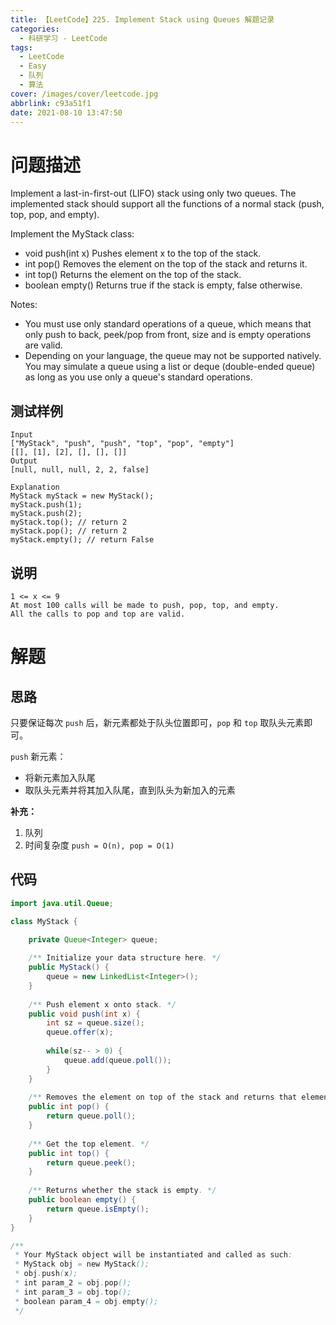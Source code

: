 ```yaml
---
title: 【LeetCode】225. Implement Stack using Queues 解题记录
categories:
  - 科研学习 - LeetCode
tags:
  - LeetCode
  - Easy
  - 队列
  - 算法
cover: /images/cover/leetcode.jpg
abbrlink: c93a51f1
date: 2021-08-10 13:47:50
---
```


# 问题描述

Implement a last-in-first-out (LIFO) stack using only two queues. The implemented stack should support all the functions of a normal stack (push, top, pop, and empty).

Implement the MyStack class:

- void push(int x) Pushes element x to the top of the stack.
- int pop() Removes the element on the top of the stack and returns it.
- int top() Returns the element on the top of the stack.
- boolean empty() Returns true if the stack is empty, false otherwise.

Notes:

- You must use only standard operations of a queue, which means that only push to back, peek/pop from front, size and is empty operations are valid.
- Depending on your language, the queue may not be supported natively. You may simulate a queue using a list or deque (double-ended queue) as long as you use only a queue's standard operations.

## 测试样例

```
Input
["MyStack", "push", "push", "top", "pop", "empty"]
[[], [1], [2], [], [], []]
Output
[null, null, null, 2, 2, false]

Explanation
MyStack myStack = new MyStack();
myStack.push(1);
myStack.push(2);
myStack.top(); // return 2
myStack.pop(); // return 2
myStack.empty(); // return False
```

## 说明

```
1 <= x <= 9
At most 100 calls will be made to push, pop, top, and empty.
All the calls to pop and top are valid.
```

# 解题

## 思路

只要保证每次 `push` 后，新元素都处于队头位置即可，`pop` 和 `top` 取队头元素即可。

`push` 新元素：

- 将新元素加入队尾
- 取队头元素并将其加入队尾，直到队头为新加入的元素

**补充：**

1. 队列
2. 时间复杂度 `push = O(n), pop = O(1)`

## 代码

```java
import java.util.Queue;

class MyStack {
    
    private Queue<Integer> queue;

    /** Initialize your data structure here. */
    public MyStack() {
        queue = new LinkedList<Integer>();
    }
    
    /** Push element x onto stack. */
    public void push(int x) {
        int sz = queue.size();
        queue.offer(x);
        
        while(sz-- > 0) {
            queue.add(queue.poll());
        }
    }
    
    /** Removes the element on top of the stack and returns that element. */
    public int pop() {
        return queue.poll();
    }
    
    /** Get the top element. */
    public int top() {
        return queue.peek();
    }
    
    /** Returns whether the stack is empty. */
    public boolean empty() {
        return queue.isEmpty();
    }
}

/**
 * Your MyStack object will be instantiated and called as such:
 * MyStack obj = new MyStack();
 * obj.push(x);
 * int param_2 = obj.pop();
 * int param_3 = obj.top();
 * boolean param_4 = obj.empty();
 */
```

